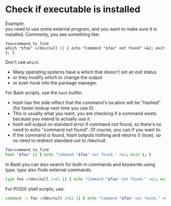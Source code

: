 # Check if executable is installed

Example:  
you need to use some external program, and you want to make sure it is
installed. Commonly, you see something like:

    foo=command_to_find
    which "$foo" >/dev/null || { echo "Command "$foo" not found" >&2; exit 1; }

Don't use `which`.
- Many operating systems have a *which* that doesn't set an exit status
- or they modify *which* to change the output
- or even hook into the package manager.

For Bash scripts, use the `hash` builtin.
- *hash* has the side-effect that the command's location will be "hashed"
(for faster lookup next time you use it).
- This is usually what you want, you are checking if a
  command exists because you intend to actually use it.
- *hash* will output on standard error if command not found, so there's no need to
  echo "command not found". Of course, you can if you want to.
- If the command *is* found, *hash* outputs nothing and returns 0 (true), so no need to redirect standard out to /dev/null.

```bash
foo=command_to_find
hash "$foo" || { echo "Command "$foo" not found." >&2; exit 1; }
```

In Bash you can also search for built-in commands and keywords using
*type*. *type* also finds external commands.

```bash
type foo >/dev/null 2>&1 || { echo "Command "$foo" not found." >&2; exit 1; }
```

For POSIX shell scripts, use:

```bash
command -v foo >/dev/null 2>&1 || { echo "Command "$foo" not found." >&2; exit 1; }
```